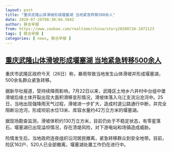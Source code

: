 ```yaml
---
layout: post
title: "重庆武隆山体滑坡形成堰塞湖 当地紧急转移500余人"
date: 2020-07-26T08:30:04.504Z
author: 联合早报
from: https://www.zaobao.com/realtime/china/story20200726-1072123
tags: [ 联合早报 ]
categories: [ news, 联合早报 ]
---
```

<!--1595777580000-->
[重庆武隆山体滑坡形成堰塞湖 当地紧急转移500余人](https://www.zaobao.com/realtime/china/story20200726-1072123)
------

<div>
<p>重庆市武隆区政府今天（26日）称，暴雨导致当地发生山体滑坡并形成堰塞湖，500余名群众紧急转移。</p><p>据新华社报道，受持续降雨影响，7月22日以来，武隆区土地乡六井村中台组中堡滑坡后缘土体开裂出现大面积滑移变形情况，滑坡体落入乌江支流沿沧河中。25日，当地出现强降雨天气过程，滑坡进一步扩大，造成村道公路通行中断，并完全阻断沿沧河，形成坝前水位13米、库容水量约42万立方米的堰塞湖。</p><p>据现场勘查监测，滑坡体积约130万立方米，目前仍处于不稳定状态，有零星落石，堰塞湖已出现溢坝情况，存在溃堤风险，对下游电站和场镇造成威胁。</p><section id="imu"><div id="dfp-ad-imu1-wrapper" class="dfp-tag-wrapper"><div id="dfp-ad-imu1" class="dfp-tag-wrapper"></div></div></section><p>险情发生后，当地政府连夜组织沿河居民撤离，紧急转移群众到安全地带。目前，险区162户、520人已全部撤离，堰塞湖处置工作仍在进行中。</p><div id="innity-in-post"></div><div id="dfp-ad-midarticlespecial-wrapper" class="dfp-tag-wrapper"><div id="dfp-ad-midarticlespecial" class="dfp-tag-wrapper"></div></div>
</div>
